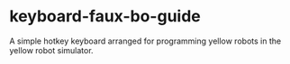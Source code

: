 # keyboard-faux-bo-guide
A simple hotkey keyboard arranged for programming yellow robots in the yellow robot simulator.
